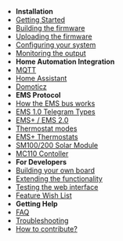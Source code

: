 * **Installation**
* [Getting Started](getting_started)
* [Building the firmware](Building-firmware)
* [Uploading the firmware](Uploading-firmware)
* [Configuring your system](Configure-firmware)
* [Monitoring the output](Running-and-Monitoring)
* **Home Automation Integration**
* [MQTT](MQTT)
* [Home Assistant](Home-Assistant)
* [Domoticz](Domoticz)
* **EMS Protocol**
* [How the EMS bus works](How-the-EMS-bus-works)
* [EMS 1.0 Telegram Types](EMS-Telegram-Types)
* [EMS+ / EMS 2.0](Deciphering-EMS-Plus)
* [Thermostat modes](Thermostat-Modes-RC35-vs-RC300)
* [EMS+ Thermostats](RC3xx-Thermostats)
* [SM100/200 Solar Module](SM100)
* [MC110 Contoller](MC110-controller)
* **For Developers**
* [Building your own board](Building-your-own-test-circuit)
* [Extending the functionality](How-the-Code-Works)
* [Testing the web interface](Web-test)
* [Feature Wish List](wish-list)
* **Getting Help**
* [FAQ](FAQ)
* [Troubleshooting](Troubleshooting)
* [How to contribute?](Contributing)
